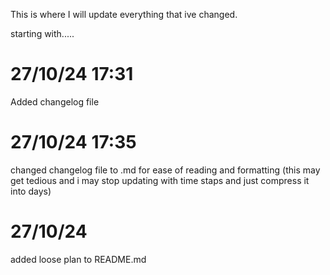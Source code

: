 This is where I will update everything that ive changed.

starting with.....

# 27/10/24 17:31
Added changelog file

# 27/10/24 17:35
changed changelog file to .md for ease of reading and formatting (this may get tedious and i may stop updating with time staps and just compress it into days)

# 27/10/24
added loose plan to README.md
